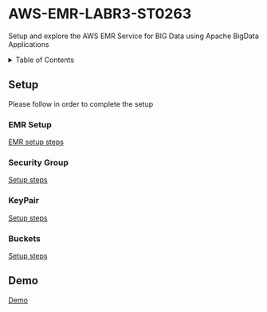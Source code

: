 # AWS-EMR-LABR3-ST0263

Setup and explore the AWS EMR Service for BIG Data using Apache BigData Applications

<details>
  <summary>Table of Contents</summary>
  <ol>
    <li><a href="#setup">Lab Setup</a></li>
      <ol>
        <li><a href="#emr-setup">Project Design</a></li>
        <li><a href="#security-group">Security Group</a></li>   
        <li><a href="#keypair">KeyPair</a></li>   
        <li><a href="#buckets">Buckets</a></li>   
      </ol>
    <li><a href="#demo">Demo</a></li>   
  </ol>
</details>

## Setup

Please follow in order to complete the setup

### EMR Setup

[EMR setup steps](https://github.com/egonzalezt/AWS-EMR-LABR3/blob/36260e1de8641bde71b4edc9f5a2e39b22fc3f80/docs/SetupEMR/SETUP/README.md)

### Security Group

[Setup steps](https://github.com/egonzalezt/AWS-EMR-LABR3/blob/36260e1de8641bde71b4edc9f5a2e39b22fc3f80/docs/SetupEMR/SecurityGroups/README.md)

### KeyPair

[Setup steps](https://github.com/egonzalezt/AWS-EMR-LABR3/blob/36260e1de8641bde71b4edc9f5a2e39b22fc3f80/docs/SetupEMR/KeyPair/README.md)

### Buckets

[Setup steps](https://github.com/egonzalezt/AWS-EMR-LABR3/blob/36260e1de8641bde71b4edc9f5a2e39b22fc3f80/docs/SetupEMR/Buckets/README.md)

## Demo

[Demo](https://github.com/egonzalezt/AWS-EMR-LABR3/blob/36260e1de8641bde71b4edc9f5a2e39b22fc3f80/docs/SetupEMR/Demo/README.md)

